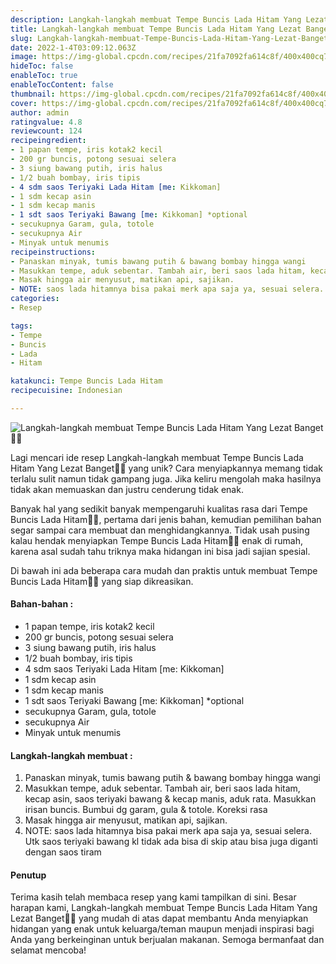 ```yaml
---
description: Langkah-langkah membuat Tempe Buncis Lada Hitam Yang Lezat Banget"
title: Langkah-langkah membuat Tempe Buncis Lada Hitam Yang Lezat Banget
slug: Langkah-langkah-membuat-Tempe-Buncis-Lada-Hitam-Yang-Lezat-Banget
date: 2022-1-4T03:09:12.063Z
image: https://img-global.cpcdn.com/recipes/21fa7092fa614c8f/400x400cq70/photo.jpg
hideToc: false
enableToc: true
enableTocContent: false
thumbnail: https://img-global.cpcdn.com/recipes/21fa7092fa614c8f/400x400cq70/photo.jpg
cover: https://img-global.cpcdn.com/recipes/21fa7092fa614c8f/400x400cq70/photo.jpg
author: admin
ratingvalue: 4.8
reviewcount: 124
recipeingredient:
- 1 papan tempe, iris kotak2 kecil
- 200 gr buncis, potong sesuai selera
- 3 siung bawang putih, iris halus
- 1/2 buah bombay, iris tipis
- 4 sdm saos Teriyaki Lada Hitam [me: Kikkoman]
- 1 sdm kecap asin
- 1 sdm kecap manis
- 1 sdt saos Teriyaki Bawang [me: Kikkoman] *optional
- secukupnya Garam, gula, totole
- secukupnya Air
- Minyak untuk menumis
recipeinstructions:
- Panaskan minyak, tumis bawang putih & bawang bombay hingga wangi
- Masukkan tempe, aduk sebentar. Tambah air, beri saos lada hitam, kecap asin, saos teriyaki bawang & kecap manis, aduk rata. Masukkan irisan buncis. Bumbui dg garam, gula & totole. Koreksi rasa
- Masak hingga air menyusut, matikan api, sajikan.
- NOTE: saos lada hitamnya bisa pakai merk apa saja ya, sesuai selera. Utk saos teriyaki bawang kl tidak ada bisa di skip atau bisa juga diganti dengan saos tiram
categories:
- Resep

tags:
- Tempe
- Buncis
- Lada
- Hitam

katakunci: Tempe Buncis Lada Hitam
recipecuisine: Indonesian

---
```


![Langkah-langkah membuat Tempe Buncis Lada Hitam Yang Lezat Banget👩‍🍳](https://img-global.cpcdn.com/recipes/21fa7092fa614c8f/400x400cq70/photo.jpg)

Lagi mencari ide resep Langkah-langkah membuat Tempe Buncis Lada Hitam Yang Lezat Banget👩‍🍳 yang unik? Cara menyiapkannya memang tidak terlalu sulit namun tidak gampang juga. Jika keliru mengolah maka hasilnya tidak akan memuaskan dan justru cenderung tidak enak.

Banyak hal yang sedikit banyak mempengaruhi kualitas rasa dari Tempe Buncis Lada Hitam👩‍🍳, pertama dari jenis bahan, kemudian pemilihan bahan segar sampai cara membuat dan menghidangkannya. Tidak usah pusing kalau hendak menyiapkan Tempe Buncis Lada Hitam👩‍🍳 enak di rumah, karena asal sudah tahu triknya maka hidangan ini bisa jadi sajian spesial.

Di bawah ini ada beberapa cara mudah dan praktis untuk membuat Tempe Buncis Lada Hitam👩‍🍳 yang siap dikreasikan.

<!--inarticleads1-->

#### Bahan-bahan :

- 1 papan tempe, iris kotak2 kecil
- 200 gr buncis, potong sesuai selera
- 3 siung bawang putih, iris halus
- 1/2 buah bombay, iris tipis
- 4 sdm saos Teriyaki Lada Hitam [me: Kikkoman]
- 1 sdm kecap asin
- 1 sdm kecap manis
- 1 sdt saos Teriyaki Bawang [me: Kikkoman] *optional
- secukupnya Garam, gula, totole
- secukupnya Air
- Minyak untuk menumis

<!--inarticleads2-->

#### Langkah-langkah membuat :

1. Panaskan minyak, tumis bawang putih & bawang bombay hingga wangi
1. Masukkan tempe, aduk sebentar. Tambah air, beri saos lada hitam, kecap asin, saos teriyaki bawang & kecap manis, aduk rata. Masukkan irisan buncis. Bumbui dg garam, gula & totole. Koreksi rasa
1. Masak hingga air menyusut, matikan api, sajikan.
1. NOTE: saos lada hitamnya bisa pakai merk apa saja ya, sesuai selera. Utk saos teriyaki bawang kl tidak ada bisa di skip atau bisa juga diganti dengan saos tiram

#### Penutup

Terima kasih telah membaca resep yang kami tampilkan di sini. Besar harapan kami, Langkah-langkah membuat Tempe Buncis Lada Hitam Yang Lezat Banget👩‍🍳 yang mudah di atas dapat membantu Anda menyiapkan hidangan yang enak untuk keluarga/teman maupun menjadi inspirasi bagi Anda yang berkeinginan untuk berjualan makanan. Semoga bermanfaat dan selamat mencoba!